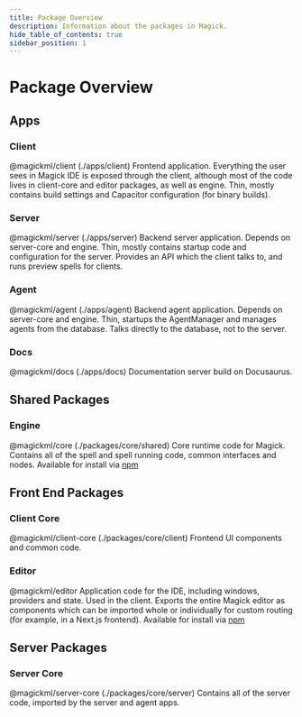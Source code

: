 ```yaml
---
title: Package Overview
description: Information about the packages in Magick.
hide_table_of_contents: true
sidebar_position: 1
---
```


# Package Overview

## Apps
### Client
@magickml/client (./apps/client)
Frontend application. Everything the user sees in Magick IDE is exposed through the client, although most of the code lives in client-core and editor packages, as well as engine. Thin, mostly contains build settings and Capacitor configuration (for binary builds).

### Server
@magickml/server (./apps/server)
Backend server application. Depends on server-core and engine. Thin, mostly contains startup code and configuration for the server. Provides an API which the client talks to, and runs preview spells for clients.

### Agent
@magickml/agent (./apps/agent)
Backend agent application. Depends on server-core and engine. Thin, startups the AgentManager and manages agents from the database. Talks directly to the database, not to the server.

### Docs
@magickml/docs (./apps/docs)
Documentation server build on Docusaurus.

## Shared Packages
### Engine
@magickml/core (./packages/core/shared)
Core runtime code for Magick. Contains all of the spell and spell running code, common interfaces and nodes. Available for install via [npm](https://www.npmjs.com/package/@magickml/core)

## Front End Packages
### Client Core
@magickml/client-core (./packages/core/client)
Frontend UI components and common code.

### Editor
@magickml/editor
Application code for the IDE, including windows, providers and state. Used in the client. Exports the entire Magick editor as components which can be imported whole or individually for custom routing (for example, in a Next.js frontend). Available for install via [npm](https://www.npmjs.com/package/@magickml/editor)

## Server Packages
### Server Core
@magickml/server-core (./packages/core/server)
Contains all of the server code, imported by the server and agent apps.